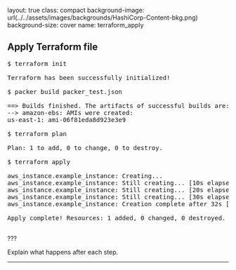 layout: true
class: compact
background-image: url(../../assets/images/backgrounds/HashiCorp-Content-bkg.png)
background-size: cover
name: terraform_apply

##  Apply Terraform file

<pre>
$ terraform init

Terraform has been successfully initialized!

$ packer build packer_test.json

==> Builds finished. The artifacts of successful builds are:
--> amazon-ebs: AMIs were created:
us-east-1: ami-06f81eda8d923e3e9

$ terraform plan

Plan: 1 to add, 0 to change, 0 to destroy.

$ terraform apply

aws_instance.example_instance: Creating...
aws_instance.example_instance: Still creating... [10s elapsed]
aws_instance.example_instance: Still creating... [20s elapsed]
aws_instance.example_instance: Still creating... [30s elapsed]
aws_instance.example_instance: Creation complete after 32s [id=i-01febb10d7a448c61]

Apply complete! Resources: 1 added, 0 changed, 0 destroyed.

</pre>

???

Explain what happens after each step.

---
